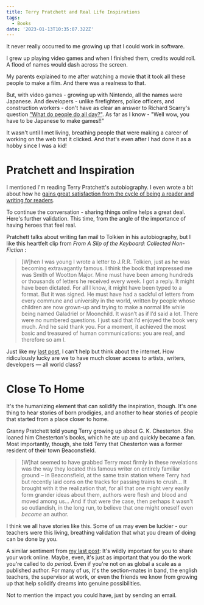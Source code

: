 ```yaml
---
title: Terry Pratchett and Real Life Inspirations
tags:
  - Books
date: '2023-01-13T10:35:07.322Z'
---
```


It never really occurred to me growing up that I could work in software.

I grew up playing video games and when I finished them, credits would roll. A flood of names would dash across the screen.

My parents explained to me after watching a movie that it took all these people to make a film. And there was a realness to that.

But, with video games - growing up with Nintendo, all the names were Japanese. And developers - unlike firefighters, police officers, and construction workers - don't have as clear an answer to Richard Scarry's question ["What do people do all day?"](https://austinkleon.com/tag/richard-scarry/). As far as I know - "Well wow, you have to be Japanese to make games!!"

It wasn't until I met living, breathing people that were making a career of working on the web that it clicked. And that's even after I had done it as a hobby since I was a kid!

# Pratchett and Inspiration

I mentioned I'm reading Terry Pratchett's autobiography. I even wrote a bit about how he [gains great satisfaction from the cycle of being a reader and writing for readers](/pratchettandlibraries).

To continue the conversation - sharing things online helps a great deal. Here's further validation. This time, from the angle of the importance of having heroes that feel real.

Pratchett talks about writing fan mail to Tolkien in his autobiography, but I like this heartfelt clip from _From A Slip of the Keyboard: Collected Non-Fiction_ :

> [W]hen I was young I wrote a letter to J.R.R. Tolkien, just as he was becoming extravagantly famous. I think the book that impressed me was Smith of Wootton Major. Mine must have been among hundreds or thousands of letters he received every week. I got a reply. It might have been dictated. For all I know, it might have been typed to a format. But it was signed. He must have had a sackful of letters from every commune and university in the world, written by people whose children are now grown-up and trying to make a normal life while being named Galadriel or Moonchild. It wasn’t as if I’d said a lot. There were no numbered questions. I just said that I’d enjoyed the book very much. And he said thank you. For a moment, it achieved the most basic and treasured of human communications: you are real, and therefore so am I.

Just like my [last post](/pratchettandlibraries), I can't help but think about the internet. How ridiculously lucky are we to have much closer access to artists, writers, developers — all world class?

# Close To Home

It's the humanizing element that can solidify the inspiration, though. It's one thing to hear stories of born prodigies, and another to hear stories of people that started from a place closer to home.

Granny Pratchett told young Terry growing up about G. K. Chesterton. She loaned him Chesterton's books, which he ate up and quickly became a fan. Most importantly, though, she told Terry that Chesterton was a former resident of their town Beaconsfield.

> [W]hat seemed to have grabbed Terry most firmly in these revelations was the way they located this famous writer on entirely familiar ground – in Beaconsfield, at the same train station where Terry had but recently laid cons on the tracks for passing trains to crush... It brought with it the realization that, for all that one might very easily form grander ideas about them, authors were flesh and blood and moved among us... And if that were the case, then perhaps it wasn't so outlandish, in the long run, to believe that one might oneself even _become_ an author.

I think we all have stories like this. Some of us may even be luckier - our teachers were this living, breathing validation that what you dream of doing can be done by you.

A similar sentiment from [my last post](/pratchettandlibraries): It's wildly important for you to share your work online. Maybe, even, it's just as important that you do the work you're called to do _period_. Even if you're not on as global a scale as a published author. For many of us, it's the section-mates in band, the english teachers, the supervisor at work, or even the friends we know from growing up that help solidify dreams into genuine possibilities.

Not to mention the impact you could have, just by sending an email.
